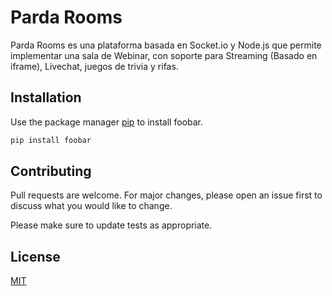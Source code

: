 # Parda Rooms 

Parda Rooms es una plataforma basada en Socket.io y Node.js que permite implementar una sala de Webinar, con soporte para Streaming (Basado en iframe), Livechat, juegos de trivia y rifas. 

## Installation

Use the package manager [pip](https://pip.pypa.io/en/stable/) to install foobar.

```bash
pip install foobar
```

## Contributing
Pull requests are welcome. For major changes, please open an issue first to discuss what you would like to change.

Please make sure to update tests as appropriate.

## License
[MIT](https://choosealicense.com/licenses/mit/)